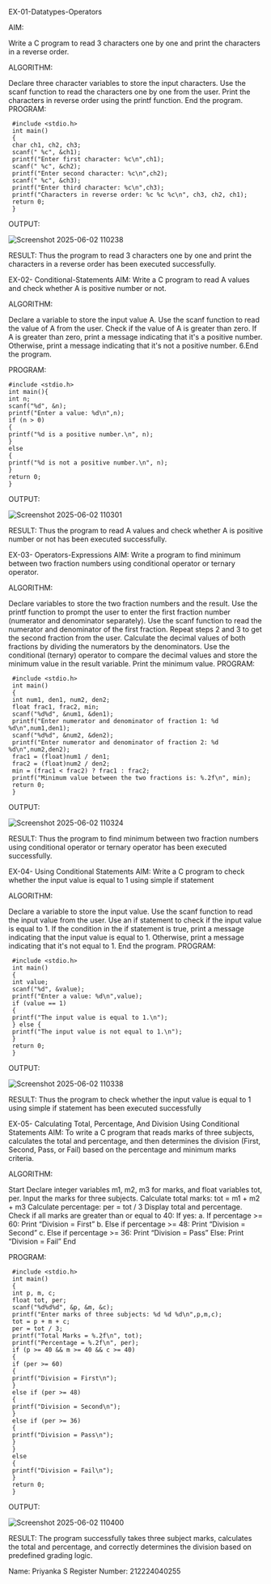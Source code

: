 EX-01-Datatypes-Operators

AIM:

Write a C program to read 3 characters one by one and print the characters in a reverse order.

ALGORITHM:

Declare three character variables to store the input characters.
Use the scanf function to read the characters one by one from the user.
Print the characters in reverse order using the printf function.
End the program.
PROGRAM:
```
 #include <stdio.h>
 int main()
 {
 char ch1, ch2, ch3;
 scanf(" %c", &ch1);
 printf("Enter first character: %c\n",ch1);
 scanf(" %c", &ch2);
 printf("Enter second character: %c\n",ch2);
 scanf(" %c", &ch3);
 printf("Enter third character: %c\n",ch3);
 printf("Characters in reverse order: %c %c %c\n", ch3, ch2, ch1);
 return 0;
 }
```
OUTPUT:

![Screenshot 2025-06-02 110238](https://github.com/user-attachments/assets/41e51b29-2100-4f53-b751-cd5949796f02)


RESULT:
Thus the program to read 3 characters one by one and print the characters in a reverse order has been executed successfully.

EX-02- Conditional-Statements
AIM:
Write a C program to read A values and check whether A is positive number or not.

ALGORITHM:

Declare a variable to store the input value A.
Use the scanf function to read the value of A from the user.
Check if the value of A is greater than zero.
If A is greater than zero, print a message indicating that it's a positive number.
Otherwise, print a message indicating that it's not a positive number. 6.End the program.

PROGRAM:
 ```
 #include <stdio.h>
 int main(){
 int n;
 scanf("%d", &n);
 printf("Enter a value: %d\n",n);
 if (n > 0)
 {
 printf("%d is a positive number.\n", n);
 }
 else
 {
 printf("%d is not a positive number.\n", n);
 }
 return 0;
 }
 ```
OUTPUT:

![Screenshot 2025-06-02 110301](https://github.com/user-attachments/assets/db31c490-fec2-4f9c-a3a9-5e53dd17a8eb)


RESULT:
Thus the program to read A values and check whether A is positive number or not has been executed successfully.

EX-03- Operators-Expressions
AIM:
Write a program to find minimum between two fraction numbers using conditional operator or ternary operator.

ALGORITHM:

Declare variables to store the two fraction numbers and the result.
Use the printf function to prompt the user to enter the first fraction number (numerator and denominator separately).
Use the scanf function to read the numerator and denominator of the first fraction.
Repeat steps 2 and 3 to get the second fraction from the user.
Calculate the decimal values of both fractions by dividing the numerators by the denominators.
Use the conditional (ternary) operator to compare the decimal values and store the minimum value in the result variable.
Print the minimum value.
PROGRAM:
```
 #include <stdio.h>
 int main()
 {
 int num1, den1, num2, den2;
 float frac1, frac2, min;
 scanf("%d%d", &num1, &den1);
 printf("Enter numerator and denominator of fraction 1: %d %d\n",num1,den1);
 scanf("%d%d", &num2, &den2);
 printf("Enter numerator and denominator of fraction 2: %d %d\n",num2,den2);
 frac1 = (float)num1 / den1;
 frac2 = (float)num2 / den2;
 min = (frac1 < frac2) ? frac1 : frac2;
 printf("Minimum value between the two fractions is: %.2f\n", min);
 return 0;
 }
```
OUTPUT:

![Screenshot 2025-06-02 110324](https://github.com/user-attachments/assets/48d556fa-c1e9-4b2e-95ea-eceb73abd0a0)


RESULT:
Thus the program to find minimum between two fraction numbers using conditional operator or ternary operator has been executed successfully.

EX-04- Using Conditional Statements
AIM:
Write a C program to check whether the input value is equal to 1 using simple if statement

ALGORITHM:

Declare a variable to store the input value.
Use the scanf function to read the input value from the user.
Use an if statement to check if the input value is equal to 1.
If the condition in the if statement is true, print a message indicating that the input value is equal to 1.
Otherwise, print a message indicating that it's not equal to 1.
End the program.
PROGRAM:
```
 #include <stdio.h>
 int main()
 {
 int value;
 scanf("%d", &value);
 printf("Enter a value: %d\n",value);
 if (value == 1)
 {
 printf("The input value is equal to 1.\n");
 } else {
 printf("The input value is not equal to 1.\n");
 }
 return 0;
 }
```
OUTPUT:

![Screenshot 2025-06-02 110338](https://github.com/user-attachments/assets/ec2cbc52-c39b-43fd-9dbc-00f642a8b3bc)


RESULT:
Thus the program to check whether the input value is equal to 1 using simple if statement has been executed successfully

EX-05- Calculating Total, Percentage, And Division Using Conditional Statements
AIM:
To write a C program that reads marks of three subjects, calculates the total and percentage, and then determines the division (First, Second, Pass, or Fail) based on the percentage and minimum marks criteria.

ALGORITHM:

Start
Declare integer variables m1, m2, m3 for marks, and float variables tot, per.
Input the marks for three subjects.
Calculate total marks: tot = m1 + m2 + m3
Calculate percentage: per = tot / 3
Display total and percentage.
Check if all marks are greater than or equal to 40:
If yes: a. If percentage >= 60: Print “Division = First” b. Else if percentage >= 48: Print “Division = Second” c. Else if percentage >= 36: Print “Division = Pass”
Else: Print “Division = Fail”
End

PROGRAM:
```
 #include <stdio.h>
 int main()
 {
 int p, m, c;
 float tot, per;
 scanf("%d%d%d", &p, &m, &c);
 printf("Enter marks of three subjects: %d %d %d\n",p,m,c);
 tot = p + m + c;
 per = tot / 3;
 printf("Total Marks = %.2f\n", tot);
 printf("Percentage = %.2f\n", per);
 if (p >= 40 && m >= 40 && c >= 40)
 {
 if (per >= 60)
 {
 printf("Division = First\n");
 }
 else if (per >= 48)
 {
 printf("Division = Second\n");
 }
 else if (per >= 36)
 {
 printf("Division = Pass\n");
 }
 }
 else
 {
 printf("Division = Fail\n");
 }
 return 0;
 }
```
OUTPUT:

![Screenshot 2025-06-02 110400](https://github.com/user-attachments/assets/e9ab93c0-7693-43f3-8fd2-3e9b105eb122)


RESULT:
The program successfully takes three subject marks, calculates the total and percentage, and correctly determines the division based on predefined grading logic.

Name: Priyanka S
Register Number: 212224040255

